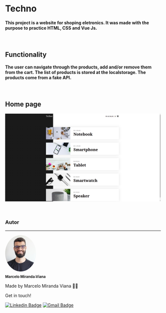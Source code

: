 # Techno

#### This project is a website for shoping eletronics. It was made with the purpose to practice HTML, CSS and Vue Js.

&nbsp;

## Functionality
#### The user can navigate through the products, add and/or remove them from the cart. The list of products is stored at the localstorage. The products come from a fake API.

&nbsp;

## Home page
![website](./techno/assets/site.png)

&nbsp;

### Autor
---

<a href="">
 <img style="border-radius: 50%;" src="./techno/assets/marcelomirandaviana.jpg" width="100px;" alt=""/>
 <br />
 <sub><b>Marcelo Miranda Viana</b></sub></a> 


Made by Marcelo Miranda Viana 👋🏽 

Get in touch!

[![Linkedin Badge](https://img.shields.io/badge/-Marcelo-blue?style=flat-square&logo=Linkedin&logoColor=white&link=https://www.linkedin.com/in/marcelo-miranda-viana/)](https://www.linkedin.com/in/marcelo-miranda-viana/) 
[![Gmail Badge](https://img.shields.io/badge/-marcelomirandaviana@gmail.com-c14438?style=flat-square&logo=Gmail&logoColor=white&link=mailto:marcelomirandaviana@gmail.com)](mailto:marcelomirandaviana@gmail.com)